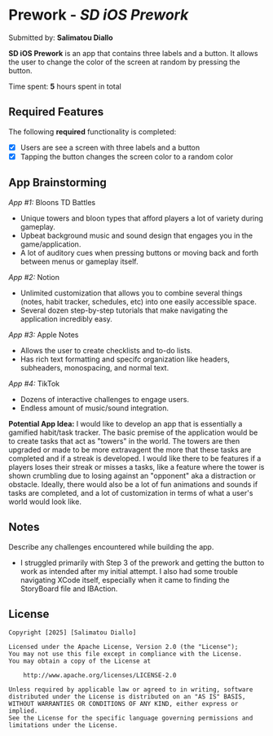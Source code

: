 # Prework - *SD iOS Prework*

Submitted by: **Salimatou Diallo**

**SD iOS Prework** is an app that contains three labels and a button. It allows the user to change the color of the screen at random by pressing the button.  

Time spent: **5** hours spent in total

## Required Features

The following **required** functionality is completed:

- [x] Users are see a screen with three labels and a button
- [x] Tapping the button changes the screen color to a random color
 
## App Brainstorming
*App #1:* Bloons TD Battles 
- Unique towers and bloon types that afford players a lot of variety during gameplay.
- Upbeat background music and sound design that engages you in the game/application.
- A lot of auditory cues when pressing buttons or moving back and forth between menus or gameplay itself.

*App #2:* Notion 
- Unlimited customization that allows you to combine several things (notes, habit tracker, schedules, etc) into one easily accessible space.
- Several dozen step-by-step tutorials that make navigating the application incredibly easy.

*App #3:* Apple Notes
- Allows the user to create checklists and to-do lists.
- Has rich text formatting and specifc organization like headers, subheaders, monospacing, and normal text.

*App #4:* TikTok
- Dozens of interactive challenges to engage users.
- Endless amount of music/sound integration.  

**Potential App Idea:** I would like to develop an app that is essentially a gamified habit/task tracker. The basic premise of the application would be to create tasks that act as "towers" in the world. The towers are then upgraded or made to be more extravagent the more that these tasks are completed and if a streak is developed. I would like there to be features if a players loses their streak or misses a tasks, like a feature where the tower is shown crumbling due to losing against an "opponent" aka a distraction or obstacle. Ideally, there would also be a lot of fun animations and sounds if tasks are completed, and a lot of customization in terms of what a user's world would look like. 

## Notes
Describe any challenges encountered while building the app.
- I struggled primarily with Step 3 of the prework and getting the button to work as intended after my initial attempt. I also had some trouble navigating XCode itself, especially when it came to finding the StoryBoard file and IBAction.

## License

    Copyright [2025] [Salimatou Diallo]

    Licensed under the Apache License, Version 2.0 (the "License");
    You may not use this file except in compliance with the License.
    You may obtain a copy of the License at

        http://www.apache.org/licenses/LICENSE-2.0

    Unless required by applicable law or agreed to in writing, software
    distributed under the License is distributed on an "AS IS" BASIS,
    WITHOUT WARRANTIES OR CONDITIONS OF ANY KIND, either express or implied.
    See the License for the specific language governing permissions and
    limitations under the License.
